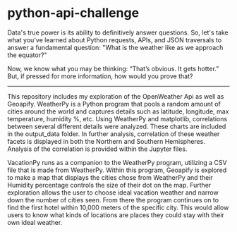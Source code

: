 # python-api-challenge

Data's true power is its ability to definitively answer questions. So, let's take what you've learned about Python requests, APIs, and JSON traversals to answer a fundamental question: "What is the weather like as we approach the equator?"

Now, we know what you may be thinking: “That’s obvious. It gets hotter.” But, if pressed for more information, how would you prove that?

-------------------------------------------------------------------------------------------------------------------------------------------------------------------------------------------------------------------------------------------------------------------
This repository includes my exploration of the OpenWeather Api as well as Geoapify. WeatherPy is a Python program that pools a random amount of cities around the world and captures details such as latitude, longitude, max temperature, humidity %, etc. Using WeatherPy and matplotlib, correlations between several different details were analyzed. These charts are included in the output_data folder. In further analysis, correlation of these weather facets is displayed in both the Northern and Southern Hemispheres. Analysis of the correlation is provided within the Jupyter files. 

VacationPy runs as a companion to the WeatherPy program, utilizing a CSV file that is made from WeatherPy. Within this program, Geoapify is explored to make a map that displays the cities chose from WeatherPy and their Humidity percentage controls the size of their dot on the map. Further exploration allows the user to choose ideal vacation weather and narrow down the number of cities seen. From there the program continues on to find the first hotel within 10,000 meters of the specific city. This would allow users to know what kinds of locations are places they could stay with their own ideal weather. 
